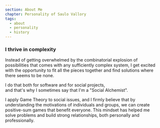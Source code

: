 ```yaml
---
section: About Me
chapter: Personality of Saulo Vallory
tags:
  - about
  - personality
  - history
---
```


### I thrive in complexity

Instead of getting overwhelmed by the combinatorial explosion of possibilities that comes with any sufficiently complex system, I get excited with the opportunity to fit all the pieces together and find solutions where there seems to be none.

I do that both for software and for social projects,
<br>and that's why I sometimes say that I'm a "Social Alchemist".

I apply Game Theory to social issues, and I firmly believe that by understanding the motivations of individuals and groups, we can create positive-sum games that benefit everyone. This mindset has helped me solve problems and build strong relationships, both personally and professionally.
